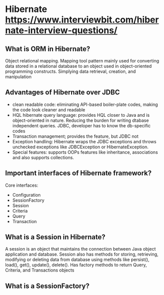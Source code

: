 # Hibernate https://www.interviewbit.com/hibernate-interview-questions/
## What is ORM in Hibernate? 
Object relational mapping. Mapping tool pattern mainly used for converting data stored in a relational database to an object used in object-oriented programming constructs. 
Simplying data retrieval, creation, and manipulation 

## Advantages of Hibernate over JDBC 
- clean readable code: eliminating API-based boiler-plate codes, making the code look cleaner and readable 
- HQL hibernate query language: provides HQL closer to Java and is object-oriented in nature. Reducing the burden for writing dtabase independent queries. 
  JDBC, developer has to know the db-specific codes 
- Transaction management; provides the feature, but JDBC not
- Exception handling: Hibernate wraps the JDBC exceptions and throws unchecked exceptions like JDBCException or HibernateException. 
- Special features: supports OOPs features like inheritance, associations and also supports collections. 

## Important interfaces of Hibernate framework? 
Core interfaces: 
- Configuration 
- SessionFactory 
- Session
- Criteria 
- Query
- Transaction 

## What is a Session in Hibernate? 
A session is an object that maintains the connection between Java object application and database. Session also has methods for storing,
retrieving, modifying or deleting data from database using methods like persist(), load(), get(), update(), delete(). 
Has factory methods to return Query, Criteria, and Transactions objects

## What is a SessionFactory?

 
